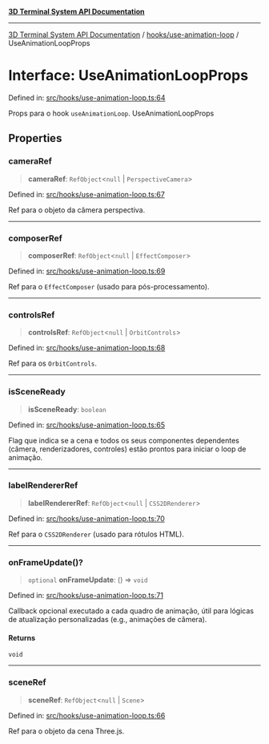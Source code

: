 [**3D Terminal System API Documentation**](../../../README.md)

***

[3D Terminal System API Documentation](../../../README.md) / [hooks/use-animation-loop](../README.md) / UseAnimationLoopProps

# Interface: UseAnimationLoopProps

Defined in: [src/hooks/use-animation-loop.ts:64](https://github.com/Dicommunitas/ThreeJS_Terminal_3D/blob/6f042d4d64a35f8821f49bdbe82798f7999e9e5c/src/hooks/use-animation-loop.ts#L64)

Props para o hook `useAnimationLoop`.
 UseAnimationLoopProps

## Properties

### cameraRef

> **cameraRef**: `RefObject`\<`null` \| `PerspectiveCamera`\>

Defined in: [src/hooks/use-animation-loop.ts:67](https://github.com/Dicommunitas/ThreeJS_Terminal_3D/blob/6f042d4d64a35f8821f49bdbe82798f7999e9e5c/src/hooks/use-animation-loop.ts#L67)

Ref para o objeto da câmera perspectiva.

***

### composerRef

> **composerRef**: `RefObject`\<`null` \| `EffectComposer`\>

Defined in: [src/hooks/use-animation-loop.ts:69](https://github.com/Dicommunitas/ThreeJS_Terminal_3D/blob/6f042d4d64a35f8821f49bdbe82798f7999e9e5c/src/hooks/use-animation-loop.ts#L69)

Ref para o `EffectComposer` (usado para pós-processamento).

***

### controlsRef

> **controlsRef**: `RefObject`\<`null` \| `OrbitControls`\>

Defined in: [src/hooks/use-animation-loop.ts:68](https://github.com/Dicommunitas/ThreeJS_Terminal_3D/blob/6f042d4d64a35f8821f49bdbe82798f7999e9e5c/src/hooks/use-animation-loop.ts#L68)

Ref para os `OrbitControls`.

***

### isSceneReady

> **isSceneReady**: `boolean`

Defined in: [src/hooks/use-animation-loop.ts:65](https://github.com/Dicommunitas/ThreeJS_Terminal_3D/blob/6f042d4d64a35f8821f49bdbe82798f7999e9e5c/src/hooks/use-animation-loop.ts#L65)

Flag que indica se a cena e todos os seus componentes dependentes
                                  (câmera, renderizadores, controles) estão prontos para iniciar o loop de animação.

***

### labelRendererRef

> **labelRendererRef**: `RefObject`\<`null` \| `CSS2DRenderer`\>

Defined in: [src/hooks/use-animation-loop.ts:70](https://github.com/Dicommunitas/ThreeJS_Terminal_3D/blob/6f042d4d64a35f8821f49bdbe82798f7999e9e5c/src/hooks/use-animation-loop.ts#L70)

Ref para o `CSS2DRenderer` (usado para rótulos HTML).

***

### onFrameUpdate()?

> `optional` **onFrameUpdate**: () => `void`

Defined in: [src/hooks/use-animation-loop.ts:71](https://github.com/Dicommunitas/ThreeJS_Terminal_3D/blob/6f042d4d64a35f8821f49bdbe82798f7999e9e5c/src/hooks/use-animation-loop.ts#L71)

Callback opcional executado a cada quadro de animação,
                                         útil para lógicas de atualização personalizadas (e.g., animações de câmera).

#### Returns

`void`

***

### sceneRef

> **sceneRef**: `RefObject`\<`null` \| `Scene`\>

Defined in: [src/hooks/use-animation-loop.ts:66](https://github.com/Dicommunitas/ThreeJS_Terminal_3D/blob/6f042d4d64a35f8821f49bdbe82798f7999e9e5c/src/hooks/use-animation-loop.ts#L66)

Ref para o objeto da cena Three.js.
